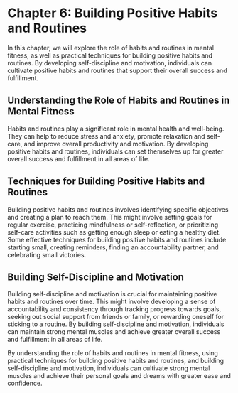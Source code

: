 Chapter 6: Building Positive Habits and Routines
================================================

In this chapter, we will explore the role of habits and routines in mental fitness, as well as practical techniques for building positive habits and routines. By developing self-discipline and motivation, individuals can cultivate positive habits and routines that support their overall success and fulfillment.

Understanding the Role of Habits and Routines in Mental Fitness
---------------------------------------------------------------

Habits and routines play a significant role in mental health and well-being. They can help to reduce stress and anxiety, promote relaxation and self-care, and improve overall productivity and motivation. By developing positive habits and routines, individuals can set themselves up for greater overall success and fulfillment in all areas of life.

Techniques for Building Positive Habits and Routines
----------------------------------------------------

Building positive habits and routines involves identifying specific objectives and creating a plan to reach them. This might involve setting goals for regular exercise, practicing mindfulness or self-reflection, or prioritizing self-care activities such as getting enough sleep or eating a healthy diet. Some effective techniques for building positive habits and routines include starting small, creating reminders, finding an accountability partner, and celebrating small victories.

Building Self-Discipline and Motivation
---------------------------------------

Building self-discipline and motivation is crucial for maintaining positive habits and routines over time. This might involve developing a sense of accountability and consistency through tracking progress towards goals, seeking out social support from friends or family, or rewarding oneself for sticking to a routine. By building self-discipline and motivation, individuals can maintain strong mental muscles and achieve greater overall success and fulfillment in all areas of life.

By understanding the role of habits and routines in mental fitness, using practical techniques for building positive habits and routines, and building self-discipline and motivation, individuals can cultivate strong mental muscles and achieve their personal goals and dreams with greater ease and confidence.

